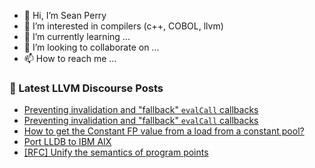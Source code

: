 - 👋 Hi, I’m Sean Perry
- 👀 I’m interested in compilers (c++, COBOL, llvm)
- 🌱 I’m currently learning ...
- 💞️ I’m looking to collaborate on ...
- 📫 How to reach me ...

<!---
s66perry/s66perry is a ✨ special ✨ repository because its `README.md` (this file) appears on your GitHub profile.
You can click the Preview link to take a look at your changes.
--->
### 📕 Latest LLVM Discourse Posts

<!-- DISCOURSE-LLVM:START -->
- [Preventing invalidation and &quot;fallback&quot; `evalCall` callbacks](https://discourse.llvm.org/t/preventing-invalidation-and-fallback-evalcall-callbacks/80674#post_2)
- [Preventing invalidation and &quot;fallback&quot; `evalCall` callbacks](https://discourse.llvm.org/t/preventing-invalidation-and-fallback-evalcall-callbacks/80674#post_1)
- [How to get the Constant FP value from a load from a constant pool?](https://discourse.llvm.org/t/how-to-get-the-constant-fp-value-from-a-load-from-a-constant-pool/80673#post_1)
- [Port LLDB to IBM AIX](https://discourse.llvm.org/t/port-lldb-to-ibm-aix/80640#post_12)
- [[RFC] Unify the semantics of program points](https://discourse.llvm.org/t/rfc-unify-the-semantics-of-program-points/80671#post_2)
<!-- DISCOURSE-LLVM:END -->

